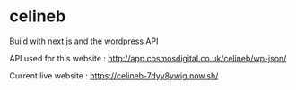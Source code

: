 # celineb

Build with next.js and the wordpress API

API used for this website :
http://app.cosmosdigital.co.uk/celineb/wp-json/

Current live website :
https://celineb-7dyy8ywig.now.sh/
